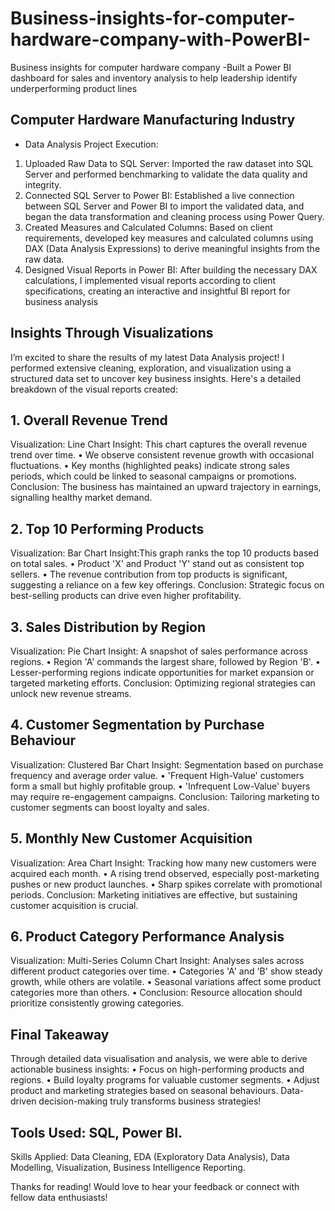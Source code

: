 # Business-insights-for-computer-hardware-company-with-PowerBI-
Business insights for computer hardware company -Built a Power BI dashboard for sales and inventory  analysis to help leadership identify underperforming product lines
## Computer Hardware Manufacturing Industry 
- Data Analysis Project Execution:
1.	Uploaded Raw Data to SQL Server:
Imported the raw dataset into SQL Server and performed benchmarking to validate the data quality and integrity.
2.	Connected SQL Server to Power BI:
Established a live connection between SQL Server and Power BI to import the validated data, and began the data transformation and cleaning process using Power Query.
3.	Created Measures and Calculated Columns:
Based on client requirements, developed key measures and calculated columns using DAX (Data Analysis Expressions) to derive meaningful insights from the raw data.
4.	Designed Visual Reports in Power BI:
After building the necessary DAX calculations, I implemented visual reports according to client specifications, creating an interactive and insightful BI report for business analysis
## Insights Through Visualizations
I’m excited to share the results of my latest Data Analysis project! 
I performed extensive cleaning, exploration, and visualization using a structured data set to uncover key business insights. Here's a detailed breakdown of the visual reports created:
## 1. Overall Revenue Trend
Visualization: Line Chart
Insight: This chart captures the overall revenue trend over time.
•	We observe consistent revenue growth with occasional fluctuations.
•	Key months (highlighted peaks) indicate strong sales periods, which could be linked to seasonal campaigns or promotions.
Conclusion: The business has maintained an upward trajectory in earnings, signalling healthy market demand.
## 2. Top 10 Performing Products
Visualization: Bar Chart
Insight:This graph ranks the top 10 products based on total sales.
•	Product 'X' and Product 'Y' stand out as consistent top sellers.
•	The revenue contribution from top products is significant, suggesting a reliance on a few key offerings.
Conclusion: Strategic focus on best-selling products can drive even higher profitability.
## 3. Sales Distribution by Region
Visualization: Pie Chart
Insight: A snapshot of sales performance across regions.
•	Region 'A' commands the largest share, followed by Region 'B'.
•	Lesser-performing regions indicate opportunities for market expansion or targeted marketing efforts.
Conclusion: Optimizing regional strategies can unlock new revenue streams.
## 4. Customer Segmentation by Purchase Behaviour
Visualization: Clustered Bar Chart
Insight: Segmentation based on purchase frequency and average order value.
•	'Frequent High-Value' customers form a small but highly profitable group.
•	'Infrequent Low-Value' buyers may require re-engagement campaigns.
Conclusion: Tailoring marketing to customer segments can boost loyalty and sales.
## 5. Monthly New Customer Acquisition
Visualization: Area Chart
Insight: Tracking how many new customers were acquired each month.
•	A rising trend observed, especially post-marketing pushes or new product launches.
•	Sharp spikes correlate with promotional periods.
Conclusion: Marketing initiatives are effective, but sustaining customer acquisition is crucial.
## 6. Product Category Performance Analysis
Visualization: Multi-Series Column Chart
Insight: Analyses sales across different product categories over time.
•	Categories 'A' and 'B' show steady growth, while others are volatile.
•	Seasonal variations affect some product categories more than others.
•	Conclusion: Resource allocation should prioritize consistently growing categories.
## Final Takeaway 
Through detailed data visualisation and analysis, we were able to derive actionable business insights:
•	Focus on high-performing products and regions.
•	Build loyalty programs for valuable customer segments.
•	Adjust product and marketing strategies based on seasonal behaviours.
 Data-driven decision-making truly transforms business strategies!

## Tools Used: SQL, Power BI.
Skills Applied: Data Cleaning, EDA (Exploratory Data Analysis), Data Modelling, Visualization, Business Intelligence Reporting.

Thanks for reading!
Would love to hear your feedback or connect with fellow data enthusiasts!

